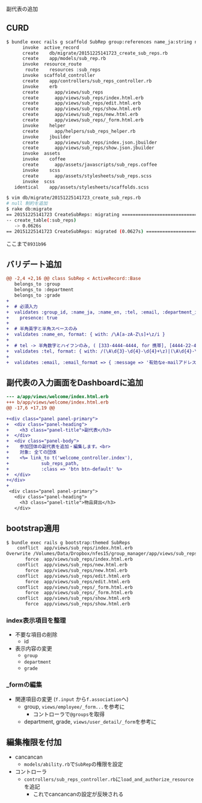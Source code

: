 <!-- ************** docs/log_subrepresetts.md **************
Created    : 2015-Dec-25
Last Change: 2015-Dec-26.
-->


副代表の追加

## CURD

```sh
$ bundle exec rails g scaffold SubRep group:references name_ja:string name_en:string department:references grade:references tel:string email:string
      invoke  active_record
      create    db/migrate/20151225141723_create_sub_reps.rb
      create    app/models/sub_rep.rb
      invoke  resource_route
       route    resources :sub_reps
      invoke  scaffold_controller
      create    app/controllers/sub_reps_controller.rb
      invoke    erb
      create      app/views/sub_reps
      create      app/views/sub_reps/index.html.erb
      create      app/views/sub_reps/edit.html.erb
      create      app/views/sub_reps/show.html.erb
      create      app/views/sub_reps/new.html.erb
      create      app/views/sub_reps/_form.html.erb
      invoke    helper
      create      app/helpers/sub_reps_helper.rb
      invoke    jbuilder
      create      app/views/sub_reps/index.json.jbuilder
      create      app/views/sub_reps/show.json.jbuilder
      invoke  assets
      invoke    coffee
      create      app/assets/javascripts/sub_reps.coffee
      invoke    scss
      create      app/assets/stylesheets/sub_reps.scss
      invoke  scss
   identical    app/assets/stylesheets/scaffolds.scss

$ vim db/migrate/20151225141723_create_sub_reps.rb
# null 制約を追加
$ rake db:migrate
== 20151225141723 CreateSubReps: migrating ====================================
-- create_table(:sub_reps)
   -> 0.0626s
== 20151225141723 CreateSubReps: migrated (0.0627s) ===========================
```

ここまで`8931b96`


## バリデート追加

```diff
@@ -2,4 +2,16 @@ class SubRep < ActiveRecord::Base
   belongs_to :group
   belongs_to :department
   belongs_to :grade
+
+  # 必須入力
+  validates :group_id, :name_ja, :name_en, :tel, :email, :department_id, :grade_id,
+    presence: true
+
+  # 半角英字と半角スペースのみ
+  validates :name_en, format: { with: /\A[a-zA-Z\s]+\z/i }
+
+  # tel -> 半角数字とハイフンのみ, ( [333-4444-4444, for 携帯], [4444-22-4444, for 固定] )
+  validates :tel, format: { with: /(\A\d{3}-\d{4}-\d{4}+\z)|(\A\d{4}-\d{2}-\d{4})+\z/i }
+
+  validates :email, :email_format => { :message => '有効なe-mailアドレスを入力してください' }
```

## 副代表の入力画面をDashboardに追加

```diff
--- a/app/views/welcome/index.html.erb
+++ b/app/views/welcome/index.html.erb
@@ -17,6 +17,19 @@

+<div class="panel panel-primary">
+  <div class="panel-heading">
+    <h3 class="panel-title">副代表</h3>
+  </div>
+  <div class="panel-body">
+    参加団体の副代表を追加・編集します。<br>
+    対象: 全ての団体
+    <%= link_to t('welcome_controller.index'),
+            sub_reps_path,
+            :class => 'btn btn-default' %>
+  </div>
+</div>
+
 <div class="panel panel-primary">
   <div class="panel-heading">
     <h3 class="panel-title">物品貸出</h3>
   </div>
```

## bootstrap適用

```sh
$ bundle exec rails g bootstrap:themed SubReps
    conflict  app/views/sub_reps/index.html.erb
Overwrite /Volumes/Data/Dropbox/nfes15/group_manager/app/views/sub_reps/index.html.erb? (enter "h" for help) [Ynaqdh] a
       force  app/views/sub_reps/index.html.erb
    conflict  app/views/sub_reps/new.html.erb
       force  app/views/sub_reps/new.html.erb
    conflict  app/views/sub_reps/edit.html.erb
       force  app/views/sub_reps/edit.html.erb
    conflict  app/views/sub_reps/_form.html.erb
       force  app/views/sub_reps/_form.html.erb
    conflict  app/views/sub_reps/show.html.erb
       force  app/views/sub_reps/show.html.erb
```

### index表示項目を整理

* 不要な項目の削除
    - id
* 表示内容の変更
    - `group`
    - `department`
    - `grade`

### _formの編集

* 関連項目の変更 (`f.input` から`f.association`へ)
    - group, `views/employee/_form...`を参考に
        - コントローラで`@groups`を取得
    - department, grade, `views/user_detail/_form`を参考に

## 編集権限を付加

* cancancan
    - `models/ability.rb`で`SubRep`の権限を設定
* コントローラ
    - `controllers/sub_reps_controller.rb`に`load_and_authorize_resource`を追記
        - これでcancancanの設定が反映される
